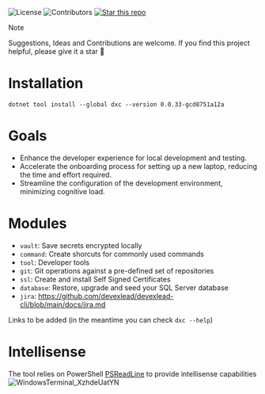 

![License](https://img.shields.io/badge/license-MIT-blue.svg)
![Contributors](https://img.shields.io/github/contributors/devexlead/devexlead-cli)
[![Star this repo](https://img.shields.io/github/stars/devexlead/devexlead-cli?style=social)](https://github.com/devexlead/devexlead-cli/stargazers)

> [!NOTE]
> Suggestions, Ideas and Contributions are welcome.
> If you find this project helpful, please give it a star 🌟

# Installation

`dotnet tool install --global dxc --version 0.0.33-gcd8751a12a`

# Goals

- Enhance the developer experience for local development and testing.
- Accelerate the onboarding process for setting up a new laptop, reducing the time and effort required.
- Streamline the configuration of the development environment, minimizing cognitive load.

# Modules

- `vault`: Save secrets encrypted locally
- `command`: Create shorcuts for commonly used commands
- `tool`: Developer tools
- `git`: Git operations against a pre-defined set of repositories
- `ssl`: Create and install Self Signed Certificates
- `database`: Restore, upgrade and seed your SQL Server database
- `jira`: https://github.com/devexlead/devexlead-cli/blob/main/docs/jira.md

Links to be added (in the meantime you can check `dxc --help`)

# Intellisense

The tool relies on PowerShell [PSReadLine](https://learn.microsoft.com/en-us/powershell/module/psreadline/) to provide intellisense capabilities
![WindowsTerminal_XzhdeUatYN](https://github.com/user-attachments/assets/288fbce1-6df6-4c90-a48f-436f2604f6d7)
